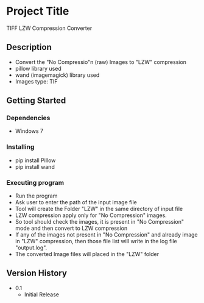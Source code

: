 # Project Title

TIFF LZW Compression Converter

## Description

* Convert the "No Compressio"n (raw) Images to "LZW" compression
* pillow library used
* wand (imagemagick) library used
* Images type: TIF

## Getting Started

### Dependencies

* Windows 7

### Installing

* pip install Pillow
* pip install wand

### Executing program

* Run the program
* Ask user to enter the path of the input image file
* Tool will create the Folder "LZW" in the same directory of input file
* LZW compression apply only for "No Compression" images.
* So tool should check the images, it is present in "No Compression" mode and then convert to LZW compression
* If any of the images not present in "No Compression" and already image in "LZW" compression, then those file list will write in the log file "output.log".
* The converted Image files will placed in the "LZW" folder


## Version History

* 0.1
    * Initial Release
